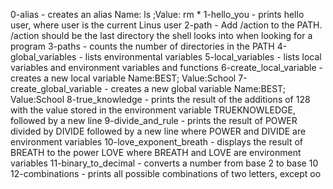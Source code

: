 0-alias - creates an alias Name: ls ;Value: rm *
1-hello_you - prints hello user, where user is the current Linus user
2-path - Add /action to the PATH. /action should be the last directory the shell looks into when looking for a program
3-paths - counts the number of directories in the PATH
4-global_variables - lists environmental variables
5-local_variables - lists local variables and environment variables and functions
6-create_local_variable - creates a new local variable Name:BEST; Value:School
7-create_global_variable - creates a new global variable Name:BEST; Value:School
8-true_knowledge - prints the result of the additions of 128 with the value stored in the environment variable TRUEKNOWLEDGE, followed by a new line
9-divide_and_rule - prints the result of POWER divided by DIVIDE followed by a new line where POWER and DIVIDE are environment variables
10-love_exponent_breath - displays the result of BREATH to the power LOVE where BREATH and LOVE are environment variables
11-binary_to_decimal - converts a number from base 2 to base 10
12-combinations - prints all possible combinations of two letters, except oo
